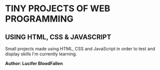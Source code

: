 # TINY PROJECTS OF WEB PROGRAMMING

## USING HTML, CSS & JAVASCRIPT

Small projects made using HTML, CSS and JavaScript in order to test and display skills I'm currently learning.

**Author: Lucifer BloodFallen**

